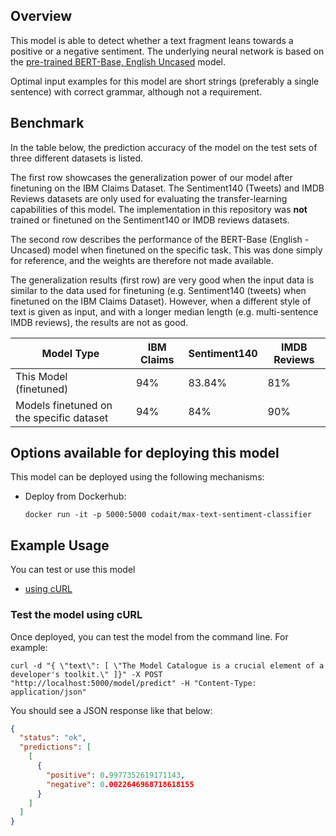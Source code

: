 ## Overview

This model is able to detect whether a text fragment leans towards a positive or a negative sentiment. The underlying neural network is based on the [pre-trained BERT-Base, English Uncased](https://github.com/google-research/bert/blob/master/README.md) model.

Optimal input examples for this model are short strings (preferably a single sentence) with correct grammar, although not a requirement.

## Benchmark
In the table below, the prediction accuracy of the model on the test sets of three different datasets is listed.

The first row showcases the generalization power of our model after finetuning on the IBM Claims Dataset.
 The Sentiment140 (Tweets) and IMDB Reviews datasets are only used for evaluating the transfer-learning capabilities of this model. The implementation in this repository was **not** trained or finetuned on the Sentiment140 or IMDB reviews datasets.

The second row describes the performance of the BERT-Base (English - Uncased) model when finetuned on the specific task. This was done simply for reference, and the weights are therefore not made available.


The generalization results (first row) are very good when the input data is similar to the data used for finetuning (e.g. Sentiment140 (tweets) when finetuned on the IBM Claims Dataset). However, when a different style of text is given as input, and with a longer median length (e.g. multi-sentence IMDB reviews), the results are not as good.

| Model Type | IBM Claims | Sentiment140 | IMDB Reviews |
| ------------- | --------  | -------- | -------------- |
| This Model <br> (finetuned) | 94% | 83.84% | 81% |
| Models finetuned on the specific dataset | 94% | 84% | 90% |


## Options available for deploying this model

This model can be deployed using the following mechanisms:

* Deploy from Dockerhub:

  ```
  docker run -it -p 5000:5000 codait/max-text-sentiment-classifier
  ```


## Example Usage

You can test or use this model
 - [using cURL](#test-the-model-using-curl)

### Test the model using cURL

Once deployed, you can test the model from the command line. For example:

```
curl -d "{ \"text\": [ \"The Model Catalogue is a crucial element of a developer's toolkit.\" ]}" -X POST "http://localhost:5000/model/predict" -H "Content-Type: application/json"
```

You should see a JSON response like that below:

```json
{
  "status": "ok",
  "predictions": [
    [
      {
        "positive": 0.9977352619171143,
        "negative": 0.0022646968718618155
      }
    ]
  ]
}
```
